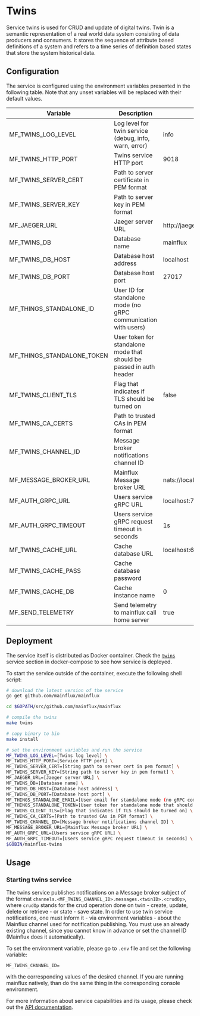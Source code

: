 # Twins

Service twins is used for CRUD and update of digital twins. Twin is a semantic
representation of a real world data system consisting of data producers and
consumers. It stores the sequence of attribute based definitions of a system and
refers to a time series of definition based states that store the system
historical data.

## Configuration

The service is configured using the environment variables presented in the
following table. Note that any unset variables will be replaced with their
default values.

| Variable                   | Description                                                         | Default                        |
| -------------------------- | ------------------------------------------------------------------- | ------------------------------ |
| MF_TWINS_LOG_LEVEL         | Log level for twin service (debug, info, warn, error)               | info                           |
| MF_TWINS_HTTP_PORT         | Twins service HTTP port                                             | 9018                           |
| MF_TWINS_SERVER_CERT       | Path to server certificate in PEM format                            |                                |
| MF_TWINS_SERVER_KEY        | Path to server key in PEM format                                    |                                |
| MF_JAEGER_URL              | Jaeger server URL                                                   | http://jaeger:14268/api/traces |
| MF_TWINS_DB                | Database name                                                       | mainflux                       |
| MF_TWINS_DB_HOST           | Database host address                                               | localhost                      |
| MF_TWINS_DB_PORT           | Database host port                                                  | 27017                          |
| MF_THINGS_STANDALONE_ID    | User ID for standalone mode (no gRPC communication with users)      |                                |
| MF_THINGS_STANDALONE_TOKEN | User token for standalone mode that should be passed in auth header |                                |
| MF_TWINS_CLIENT_TLS        | Flag that indicates if TLS should be turned on                      | false                          |
| MF_TWINS_CA_CERTS          | Path to trusted CAs in PEM format                                   |                                |
| MF_TWINS_CHANNEL_ID        | Message broker notifications channel ID                             |                                |
| MF_MESSAGE_BROKER_URL      | Mainflux Message broker URL                                         | nats://localhost:4222          |
| MF_AUTH_GRPC_URL           | Users service gRPC URL                                              | localhost:7001                 |
| MF_AUTH_GRPC_TIMEOUT       | Users service gRPC request timeout in seconds                       | 1s                             |
| MF_TWINS_CACHE_URL         | Cache database URL                                                  | localhost:6379                 |
| MF_TWINS_CACHE_PASS        | Cache database password                                             |                                |
| MF_TWINS_CACHE_DB          | Cache instance name                                                 | 0                              |
| MF_SEND_TELEMETRY          | Send telemetry to mainflux call home server                         | true                           |

## Deployment

The service itself is distributed as Docker container. Check the [`twins`](https://github.com/mainflux/mainflux/blob/master/docker/addons/twins/docker-compose.yml#L35-L58) service section in
docker-compose to see how service is deployed.

To start the service outside of the container, execute the following shell
script:

```bash
# download the latest version of the service
go get github.com/mainflux/mainflux

cd $GOPATH/src/github.com/mainflux/mainflux

# compile the twins
make twins

# copy binary to bin
make install

# set the environment variables and run the service
MF_TWINS_LOG_LEVEL=[Twins log level] \
MF_TWINS_HTTP_PORT=[Service HTTP port] \
MF_TWINS_SERVER_CERT=[String path to server cert in pem format] \
MF_TWINS_SERVER_KEY=[String path to server key in pem format] \
MF_JAEGER_URL=[Jaeger server URL] \
MF_TWINS_DB=[Database name] \
MF_TWINS_DB_HOST=[Database host address] \
MF_TWINS_DB_PORT=[Database host port] \
MF_THINGS_STANDALONE_EMAIL=[User email for standalone mode (no gRPC communication with auth)] \
MF_THINGS_STANDALONE_TOKEN=[User token for standalone mode that should be passed in auth header] \
MF_TWINS_CLIENT_TLS=[Flag that indicates if TLS should be turned on] \
MF_TWINS_CA_CERTS=[Path to trusted CAs in PEM format] \
MF_TWINS_CHANNEL_ID=[Message broker notifications channel ID] \
MF_MESSAGE_BROKER_URL=[Mainflux Message broker URL] \
MF_AUTH_GRPC_URL=[Users service gRPC URL] \
MF_AUTH_GRPC_TIMEOUT=[Users service gRPC request timeout in seconds] \
$GOBIN/mainflux-twins
```

## Usage

### Starting twins service

The twins service publishes notifications on a Message broker subject of the format
`channels.<MF_TWINS_CHANNEL_ID>.messages.<twinID>.<crudOp>`, where `crudOp`
stands for the crud operation done on twin - create, update, delete or
retrieve - or state - save state. In order to use twin service notifications,
one must inform it - via environment variables - about the Mainflux channel used
for notification publishing. You must use an already existing channel, since you
cannot know in advance or set the channel ID (Mainflux does it automatically).

To set the environment variable, please go to `.env` file and set the following
variable:

```
MF_TWINS_CHANNEL_ID=
```

with the corresponding values of the desired channel. If you are running
mainflux natively, than do the same thing in the corresponding console
environment.

For more information about service capabilities and its usage, please check out
the [API documentation](https://api.mainflux.io/?urls.primaryName=twins-openapi.yml).

[doc]: https://docs.mainflux.io
